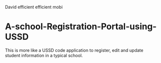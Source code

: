 David efficient efficient mobi
# A-school-Registration-Portal-using-USSD
This is more like a USSD code application to register, edit and update student information in a typical school.
